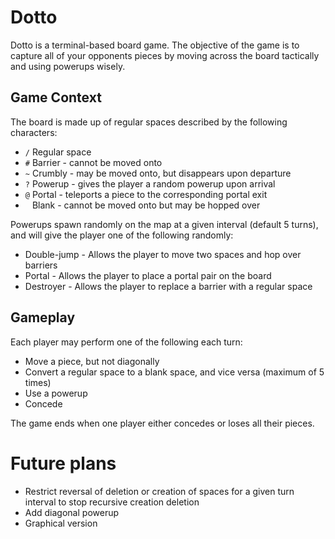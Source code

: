 # Dotto

Dotto is a terminal-based board game. The objective of the game is to capture all of your opponents pieces by moving across the board tactically and using powerups wisely.

## Game Context

The board is made up of regular spaces described by the following characters:

* `/` Regular space
* `#` Barrier - cannot be moved onto
* `~` Crumbly - may be moved onto, but disappears upon departure
* `?` Powerup - gives the player a random powerup upon arrival
* `@` Portal - teleports a piece to the corresponding portal exit
* ` ` Blank - cannot be moved onto but may be hopped over

Powerups spawn randomly on the map at a given interval (default 5 turns), and will give the player one of the following randomly:

* Double-jump - Allows the player to move two spaces and hop over barriers
* Portal - Allows the player to place a portal pair on the board
* Destroyer - Allows the player to replace a barrier with a regular space

## Gameplay

Each player may perform one of the following each turn:

* Move a piece, but not diagonally
* Convert a regular space to a blank space, and vice versa (maximum of 5 times)
* Use a powerup
* Concede

The game ends when one player either concedes or loses all their pieces.

# Future plans

* Restrict reversal of deletion or creation of spaces for a given turn interval to stop recursive creation deletion
* Add diagonal powerup
* Graphical version